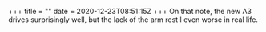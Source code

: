 +++
title = ""
date = 2020-12-23T08:51:15Z
+++
On that note, the new A3 drives surprisingly well, but the lack of the arm rest I even worse in real life.


<!-- more -->